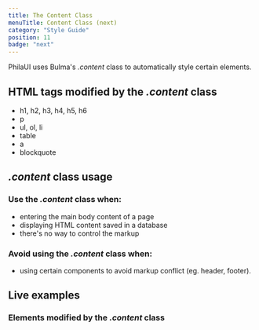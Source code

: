 ```yaml
---
title: The Content Class
menuTitle: Content Class (next)
category: "Style Guide"
position: 11
badge: "next"
---
```


PhilaUI uses Bulma's _.content_ class to automatically style certain elements.

## HTML tags modified by the _.content_ class

- h1, h2, h3, h4, h5, h6
- p
- ul, ol, li
- table
- a
- blockquote

## _.content_ class usage

### Use the _.content_ class when:

- entering the main body content of a page
- displaying HTML content saved in a database
- there's no way to control the markup

### Avoid using the _.content_ class when:

- using certain components to avoid markup conflict (eg. header, footer).

## Live examples

### Elements modified by the _.content_ class

<example name="Content1" height="500"></example>
